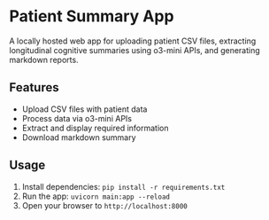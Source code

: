 # Patient Summary App

A locally hosted web app for uploading patient CSV files, extracting longitudinal cognitive summaries using o3-mini APIs, and generating markdown reports.

## Features
- Upload CSV files with patient data
- Process data via o3-mini APIs
- Extract and display required information
- Download markdown summary

## Usage
1. Install dependencies: `pip install -r requirements.txt`
2. Run the app: `uvicorn main:app --reload`
3. Open your browser to `http://localhost:8000` 